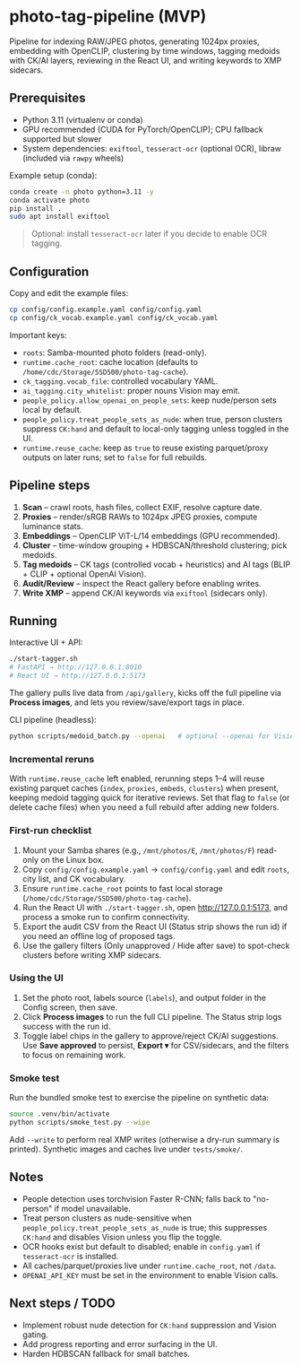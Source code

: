 # photo-tag-pipeline (MVP)

Pipeline for indexing RAW/JPEG photos, generating 1024px proxies, embedding with OpenCLIP, clustering by time windows, tagging medoids with CK/AI layers, reviewing in the React UI, and writing keywords to XMP sidecars.

## Prerequisites

- Python 3.11 (virtualenv or conda)
- GPU recommended (CUDA for PyTorch/OpenCLIP); CPU fallback supported but slower
- System dependencies: `exiftool`, `tesseract-ocr` (optional OCR), libraw (included via `rawpy` wheels)

Example setup (conda):

```bash
conda create -n photo python=3.11 -y
conda activate photo
pip install .
sudo apt install exiftool
```

> Optional: install `tesseract-ocr` later if you decide to enable OCR tagging.

## Configuration

Copy and edit the example files:

```bash
cp config/config.example.yaml config/config.yaml
cp config/ck_vocab.example.yaml config/ck_vocab.yaml
```

Important keys:

- `roots`: Samba-mounted photo folders (read-only).
- `runtime.cache_root`: cache location (defaults to `/home/cdc/Storage/SSD500/photo-tag-cache`).
- `ck_tagging.vocab_file`: controlled vocabulary YAML.
- `ai_tagging.city_whitelist`: proper nouns Vision may emit.
- `people_policy.allow_openai_on_people_sets`: keep nude/person sets local by default.
- `people_policy.treat_people_sets_as_nude`: when true, person clusters suppress `CK:hand` and default to local-only tagging unless toggled in the UI.
- `runtime.reuse_cache`: keep as `true` to reuse existing parquet/proxy outputs on later runs; set to `false` for full rebuilds.

## Pipeline steps

1. **Scan** – crawl roots, hash files, collect EXIF, resolve capture date.
2. **Proxies** – render/sRGB RAWs to 1024px JPEG proxies, compute luminance stats.
3. **Embeddings** – OpenCLIP ViT-L/14 embeddings (GPU recommended).
4. **Cluster** – time-window grouping + HDBSCAN/threshold clustering; pick medoids.
5. **Tag medoids** – CK tags (controlled vocab + heuristics) and AI tags (BLIP + CLIP + optional OpenAI Vision).
6. **Audit/Review** – inspect the React gallery before enabling writes.
7. **Write XMP** – append CK/AI keywords via `exiftool` (sidecars only).

## Running

Interactive UI + API:

```bash
./start-tagger.sh
# FastAPI → http://127.0.0.1:8010
# React UI → http://127.0.0.1:5173
```

The gallery pulls live data from `/api/gallery`, kicks off the full pipeline via **Process images**, and lets you review/save/export tags in place.

CLI pipeline (headless):

```bash
python scripts/medoid_batch.py --openai   # optional --openai for Vision on medoids
```

### Incremental reruns

With `runtime.reuse_cache` left enabled, rerunning steps 1–4 will reuse existing parquet caches (`index`, `proxies`, `embeds`, `clusters`) when present, keeping medoid tagging quick for iterative reviews. Set that flag to `false` (or delete cache files) when you need a full rebuild after adding new folders.

### First-run checklist

1. Mount your Samba shares (e.g., `/mnt/photos/E`, `/mnt/photos/F`) read-only on the Linux box.
2. Copy `config/config.example.yaml` → `config/config.yaml` and edit `roots`, city list, and CK vocabulary.
3. Ensure `runtime.cache_root` points to fast local storage (`/home/cdc/Storage/SSD500/photo-tag-cache`).
4. Run the React UI with `./start-tagger.sh`, open http://127.0.0.1:5173, and process a smoke run to confirm connectivity.
5. Export the audit CSV from the React UI (Status strip shows the run id) if you need an offline log of proposed tags.
6. Use the gallery filters (Only unapproved / Hide after save) to spot-check clusters before writing XMP sidecars.

### Using the UI

1. Set the photo root, labels source (`labels`), and output folder in the Config screen, then save.
2. Click **Process images** to run the full CLI pipeline. The Status strip logs success with the run id.
3. Toggle label chips in the gallery to approve/reject CK/AI suggestions. Use **Save approved** to persist, **Export ▾** for CSV/sidecars, and the filters to focus on remaining work.

### Smoke test

Run the bundled smoke test to exercise the pipeline on synthetic data:

```bash
source .venv/bin/activate
python scripts/smoke_test.py --wipe
```

Add `--write` to perform real XMP writes (otherwise a dry-run summary is printed). Synthetic images and caches live under `tests/smoke/`.

## Notes

- People detection uses torchvision Faster R-CNN; falls back to "no-person" if model unavailable.
- Treat person clusters as nude-sensitive when `people_policy.treat_people_sets_as_nude` is true; this suppresses `CK:hand` and disables Vision unless you flip the toggle.
- OCR hooks exist but default to disabled; enable in `config.yaml` if `tesseract-ocr` is installed.
- All caches/parquet/proxies live under `runtime.cache_root`, not `/data`.
- `OPENAI_API_KEY` must be set in the environment to enable Vision calls.

## Next steps / TODO

- Implement robust nude detection for `CK:hand` suppression and Vision gating.
- Add progress reporting and error surfacing in the UI.
- Harden HDBSCAN fallback for small batches.
